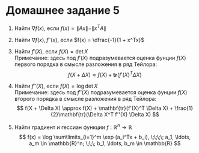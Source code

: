 
# Домашнее задание 5

1. Найти $\nabla f(x)$, если $f(x) = \|Ax\| - \|x^TA\|$

2. Найти $\nabla f(x), f''(x)$, если $f(x) = \dfrac{-1}{1 + x^Tx}$

3. Найти $f'(X)$, если $f(X) = \det X$  
  Примечание: здесь под $f'(X)$ подразумевается оценка фунции $f(X)$ первого порядка в смысле разложения в ряд Тейлора:
  $$
    f(X + \Delta X) \approx f(X) + \mathbf{tr}(f'(X)^T \Delta X)
  $$

4. Найти $f''(X)$, если $f(X) = \log \det X$  
  Примечание: здесь под $f''(X)$ подразумевается оценка фунции $f(X)$ второго порядка в смысле разложения в ряд Тейлора:
  $$
  f(X + \Delta X) \approx f(X) + \mathbf{tr}(f'(X)^T \Delta X) + \frac{1}{2}\mathbf{tr}(\Delta X^T f''(X) \Delta X)
  $$

5. Найти градиент и гессиан функции $f : \mathbb{R}^n \to \mathbb{R}$
$$
f(x) = \log \sum\limits_{i=1}^m \exp (a_i^Tx + b_i), \;\;\;\; a_1, \ldots, a_m \in \mathbb{R}^n; \;\;\;  b_1, \ldots, b_m  \in \mathbb{R}
$$
